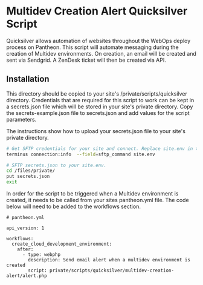 # Multidev Creation Alert Quicksilver Script

Quicksilver allows automation of websites throughout the WebOps deploy process on Pantheon. This script will automate messaging during the creation of Multidev environments. On creation, an email will be created and sent via Sendgrid. A ZenDesk ticket will then be created via API. 

## Installation

This directory should be copied to your site's /private/scripts/quicksilver directory. Credentials that are required for this script to work can be kept in a secrets.json file which will be stored in your site's private directory. Copy the secrets-example.json file to secrets.json and add values for the script parameters.

The instructions show how to upload your secrets.json file to your site's private directory.
```bash
# Get SFTP credentials for your site and connect. Replace site.env in the command below with your site's information and then run the command result on output.
terminus connection:info  --field=sftp_command site.env

# SFTP secrets.json to your site.env.
cd /files/private/
put secrets.json
exit
```
In order for the script to be triggered when a Multidev environment is created, it needs to be called from your sites pantheon.yml file. The code below will need to be added to the workflows section.
```
# pantheon.yml

api_version: 1

workflows:
  create_cloud_development_environment:
    after:
      - type: webphp
        description: Send email alert when a multidev environment is created
        script: private/scripts/quicksilver/multidev-creation-alert/alert.php
```
